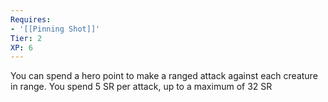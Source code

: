 ```yaml
---
Requires:
- '[[Pinning Shot]]'
Tier: 2
XP: 6
---
```


You can spend a hero point to make a ranged attack against each creature in range. You spend 5 SR per attack, up to a maximum of 32 SR